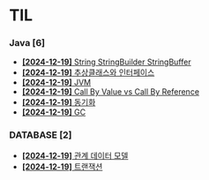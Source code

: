 # TIL
 
### Java [6]
- [**[2024-12-19]**  String StringBuilder StringBuffer](https://github.com/A-lass/TIL/blob/main/Java/String_StringBuilder_StringBuffer.md)
- [**[2024-12-19]**  추상클래스와 인터페이스](https://github.com/A-lass/TIL/blob/main/Java/추상클래스와_인터페이스.md)
- [**[2024-12-19]**  JVM](https://github.com/A-lass/TIL/blob/main/Java/JVM.md)
- [**[2024-12-19]**  Call By Value vs Call By Reference](https://github.com/A-lass/TIL/blob/main/Java/Call_By_Value_vs_Call_By_Reference.md)
- [**[2024-12-19]**  동기화](https://github.com/A-lass/TIL/blob/main/Java/동기화.md)
- [**[2024-12-19]**  GC](https://github.com/A-lass/TIL/blob/main/Java/GC.md)
### DATABASE [2]
- [**[2024-12-19]**  관계 데이터 모델](https://github.com/A-lass/TIL/blob/main/DATABASE/관계_데이터_모델.md)
- [**[2024-12-19]**  트랜잭션](https://github.com/A-lass/TIL/blob/main/DATABASE/트랜잭션.md)
